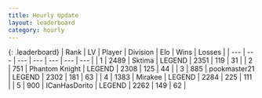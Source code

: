```yaml
---
title: Hourly Update
layout: leaderboard
category: hourly
---
```


{: .leaderboard}
| Rank | LV | Player | Division | Elo | Wins | Losses |
| --- | --- | --- | --- | --- | --- | --- |
| <span data-change="0">1</span> | 2489 | <span title="ID: 353063">Sktima</span> | LEGEND | <span data-change="0">2351</span> | <span data-change="0">119</span> | <span data-change="0">31</span> |
| <span data-change="0">2</span> | 751 | <span title="ID: 742939">Phantom Knight</span> | LEGEND | <span data-change="0">2308</span> | <span data-change="0">125</span> | <span data-change="0">44</span> |
| <span data-change="0">3</span> | 885 | <span title="ID: 652474">pookmaster21</span> | LEGEND | <span data-change="0">2302</span> | <span data-change="0">181</span> | <span data-change="0">63</span> |
| <span data-change="0">4</span> | 1383 | <span title="ID: 416373">Mirakee</span> | LEGEND | <span data-change="0">2284</span> | <span data-change="0">225</span> | <span data-change="0">111</span> |
| <span data-change="0">5</span> | 900 | <span title="ID: 415713">ICanHasDorito</span> | LEGEND | <span data-change="0">2262</span> | <span data-change="0">149</span> | <span data-change="0">62</span> |